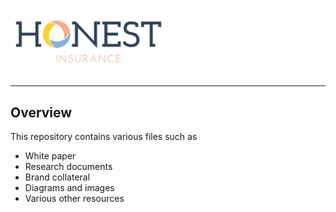 [<img src="https://github.com/HonestInsurance/Resources/blob/master/branding/HonestInsurance-hor-blue.png?raw=true" width="250">](https://www.honestinsurance.net)

-----------------------

## Overview

This repository contains various files such as
* White paper
* Research documents
* Brand collateral
* Diagrams and images
* Various other resources